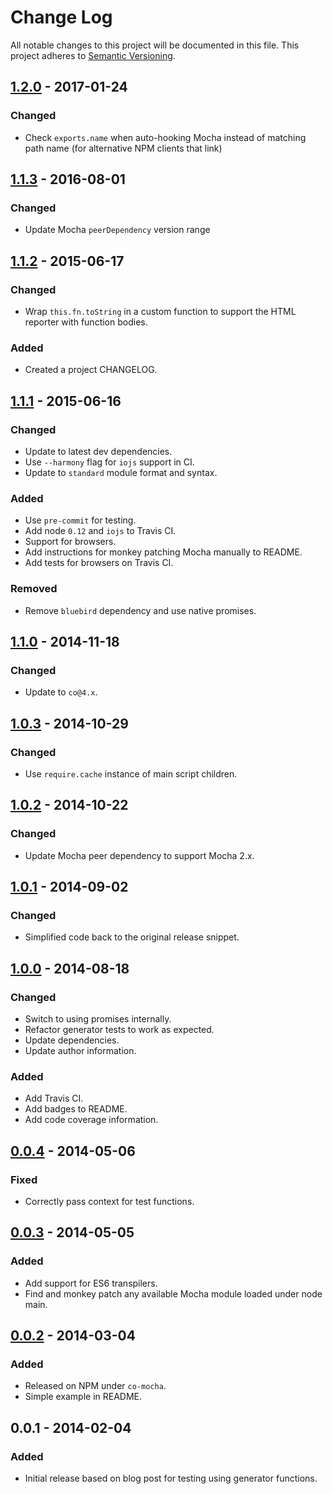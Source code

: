 # Change Log

All notable changes to this project will be documented in this file. This project adheres to [Semantic Versioning](http://semver.org/).

## [1.2.0](https://github.com/blakeembrey/co-mocha/compare/v1.1.3...v1.2.0) - 2017-01-24

### Changed

- Check `exports.name` when auto-hooking Mocha instead of matching path name (for alternative NPM clients that link)

## [1.1.3](https://github.com/blakeembrey/co-mocha/compare/v1.1.2...v1.1.3) - 2016-08-01

### Changed

- Update Mocha `peerDependency` version range

## [1.1.2](https://github.com/blakeembrey/co-mocha/compare/v1.1.1...v1.1.2) - 2015-06-17

### Changed

- Wrap `this.fn.toString` in a custom function to support the HTML reporter with function bodies.

### Added

- Created a project CHANGELOG.

## [1.1.1](https://github.com/blakeembrey/co-mocha/compare/v1.1.0...v1.1.1) - 2015-06-16

### Changed

- Update to latest dev dependencies.
- Use `--harmony` flag for `iojs` support in CI.
- Update to `standard` module format and syntax.

### Added

- Use `pre-commit` for testing.
- Add node `0.12` and `iojs` to Travis CI.
- Support for browsers.
- Add instructions for monkey patching Mocha manually to README.
- Add tests for browsers on Travis CI.

### Removed

- Remove `bluebird` dependency and use native promises.

## [1.1.0](https://github.com/blakeembrey/co-mocha/compare/v1.0.3...v1.1.0) - 2014-11-18

### Changed

- Update to `co@4.x`.

## [1.0.3](https://github.com/blakeembrey/co-mocha/compare/v1.0.2...v1.0.3) - 2014-10-29

### Changed

- Use `require.cache` instance of main script children.

## [1.0.2](https://github.com/blakeembrey/co-mocha/compare/v1.0.1...v1.0.2) - 2014-10-22

### Changed

- Update Mocha peer dependency to support Mocha 2.x.

## [1.0.1](https://github.com/blakeembrey/co-mocha/compare/v1.0.0...v1.0.1) - 2014-09-02

### Changed

- Simplified code back to the original release snippet.

## [1.0.0](https://github.com/blakeembrey/co-mocha/compare/v0.0.4...v1.0.0) - 2014-08-18

### Changed

- Switch to using promises internally.
- Refactor generator tests to work as expected.
- Update dependencies.
- Update author information.

### Added

- Add Travis CI.
- Add badges to README.
- Add code coverage information.

## [0.0.4](https://github.com/blakeembrey/co-mocha/compare/v0.0.3...v0.0.4) - 2014-05-06

### Fixed

- Correctly pass context for test functions.

## [0.0.3](https://github.com/blakeembrey/co-mocha/compare/v0.0.2...v0.0.3) - 2014-05-05

### Added

- Add support for ES6 transpilers.
- Find and monkey patch any available Mocha module loaded under node main.

## [0.0.2](https://github.com/blakeembrey/co-mocha/compare/v0.0.1...v0.0.2) - 2014-03-04

### Added

- Released on NPM under `co-mocha`.
- Simple example in README.

## 0.0.1 - 2014-02-04

### Added

- Initial release based on blog post for testing using generator functions.
